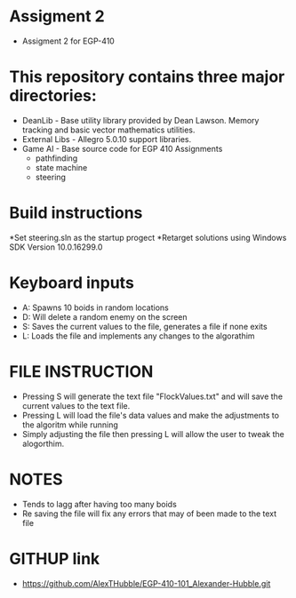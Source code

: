# Assigment 2
  * Assigment 2 for EGP-410

# This repository contains three major directories:
 * DeanLib - Base utility library provided by Dean Lawson. Memory tracking and basic vector mathematics utilities.
 * External Libs - Allegro 5.0.10 support libraries.
 * Game AI - Base source code for EGP 410 Assignments
   * pathfinding
   * state machine
   * steering

# Build instructions
  *Set steering.sln as the startup progect
  *Retarget solutions using Windows SDK Version 10.0.16299.0

# Keyboard inputs
  * A: Spawns 10 boids in random locations
  * D: Will delete a random enemy on the screen
  * S: Saves the current values to the file, generates a file if none exits
  * L: Loads the file and implements any changes to the algorathim

# FILE INSTRUCTION
  * Pressing S will generate the text file "FlockValues.txt" and will save the current values to the text file.
  * Pressing L will load the file's data values and make the adjustments to the algoritm while running
  * Simply adjusting the file then pressing L will allow the user to tweak the alogorthim.

# NOTES
  * Tends to lagg after having too many boids
  * Re saving the file will fix any errors that may of been made to the text file

# GITHUP link
  * https://github.com/AlexTHubble/EGP-410-101_Alexander-Hubble.git
